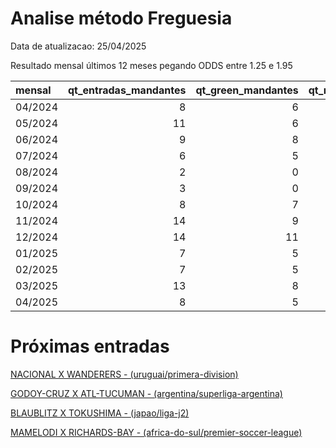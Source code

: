 
# Analise método Freguesia

Data de atualizacao: 25/04/2025

Resultado mensal últimos 12 meses pegando ODDS entre 1.25 e 1.95

| mensal   |   qt_entradas_mandantes |   qt_green_mandantes |   qt_red_mandantes |   pl_mandantes |   qt_entradas_visitantes |   qt_green_visitantes |   qt_red_visitantes |   pl_visitantes |   pl_total |
|:---------|------------------------:|---------------------:|-------------------:|---------------:|-------------------------:|----------------------:|--------------------:|----------------:|-----------:|
| 04/2024  |                       8 |                    6 |                  2 |      1.41      |                        9 |                     6 |                   3 |            0.11 |       1.52 |
| 05/2024  |                      11 |                    6 |                  5 |     -2.31      |                        2 |                     2 |                   0 |            1.06 |      -1.25 |
| 06/2024  |                       9 |                    8 |                  1 |      3.33      |                        1 |                     1 |                   0 |            0.46 |       3.79 |
| 07/2024  |                       6 |                    5 |                  1 |      1.84      |                        1 |                     1 |                   0 |            0.28 |       2.12 |
| 08/2024  |                       2 |                    0 |                  2 |     -2         |                        0 |                     0 |                   0 |            0    |      -2    |
| 09/2024  |                       3 |                    0 |                  3 |     -3         |                        1 |                     0 |                   1 |           -1    |      -4    |
| 10/2024  |                       8 |                    7 |                  1 |      2.87      |                        3 |                     2 |                   1 |            0.51 |       3.38 |
| 11/2024  |                      14 |                    9 |                  5 |      1.09      |                        1 |                     1 |                   0 |            0.48 |       1.57 |
| 12/2024  |                      14 |                   11 |                  3 |      2.16      |                        3 |                     3 |                   0 |            1.57 |       3.73 |
| 01/2025  |                       7 |                    5 |                  2 |      1.41      |                        3 |                     2 |                   1 |            0.14 |       1.55 |
| 02/2025  |                       7 |                    5 |                  2 |      0.18      |                        5 |                     5 |                   0 |            2.71 |       2.89 |
| 03/2025  |                      13 |                    8 |                  5 |     -0.62      |                        6 |                     5 |                   1 |            2.12 |       1.5  |
| 04/2025  |                       8 |                    5 |                  3 |     -0.0600001 |                        3 |                     3 |                   0 |            1.81 |       1.75 |

 # Próximas entradas 

[NACIONAL X WANDERERS - (uruguai/primera-division)](https://www.academiadasapostasbrasil.com/stats/match/uruguai/primera-division/nacional/wanderers/zjJmW156aYbBP)

[GODOY-CRUZ X ATL-TUCUMAN - (argentina/superliga-argentina)](https://www.academiadasapostasbrasil.com/stats/match/argentina/superliga-argentina/godoy-cruz/atl-tucuman/1nXYLpkvlY3RB)

[BLAUBLITZ X TOKUSHIMA - (japao/liga-j2)](https://www.academiadasapostasbrasil.com/stats/match/japao/liga-j2/blaublitz/tokushima/1L9Qaep5oQoPd)

[MAMELODI X RICHARDS-BAY - (africa-do-sul/premier-soccer-league)](https://www.academiadasapostasbrasil.com/stats/match/africa-do-sul/premier-soccer-league/mamelodi/richards-bay/pj1Q9jeA9Yb3k)

